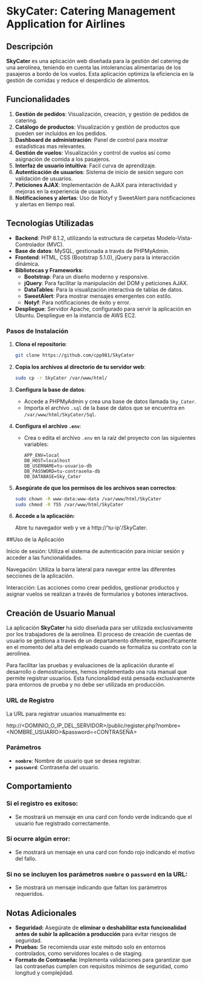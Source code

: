# SkyCater: Catering Management Application for Airlines

## Descripción

**SkyCater** es una aplicación web diseñada para la gestión del catering de una aerolínea, teniendo en cuenta las intolerancias alimentarias de los pasajeros a bordo de los vuelos. Esta aplicación optimiza la eficiencia en la gestión de comidas y reduce el desperdicio de alimentos.

## Funcionalidades

1. **Gestión de pedidos**: Visualización, creación, y gestión de pedidos de catering.
2. **Catálogo de productos**: Visualización y gestión de productos que pueden ser incluidos en los pedidos.
3. **Dashboard de administración**: Panel de control para mostrar estadísticas mas relevantes.
4. **Gestión de vuelos**: Visualización y control de vuelos así como asignación de comida a los pasajeros.
5. **Interfaz de usuario intuitiva**: Facil curva de aprendizaje.
6. **Autenticación de usuarios**: Sistema de inicio de sesión seguro con validación de usuarios.
7. **Peticiones AJAX**: Implementación de AJAX para interactividad y mejoras en la experiencia de usuario.
9. **Notificaciones y alertas**: Uso de Notyf y SweetAlert para notificaciones y alertas en tiempo real.

## Tecnologías Utilizadas

- **Backend**: PHP 8.1.2, utilizando la estructura de carpetas Modelo-Vista-Controlador (MVC).
- **Base de datos**: MySQL, gestionada a través de PHPMyAdmin.
- **Frontend**: HTML, CSS (Bootstrap 5.1.0), jQuery para la interacción dinámica.
- **Bibliotecas y Frameworks**:
  - **Bootstrap**: Para un diseño moderno y responsive.
  - **jQuery**: Para facilitar la manipulación del DOM y peticiones AJAX.
  - **DataTables**: Para la visualización interactiva de tablas de datos.
  - **SweetAlert**: Para mostrar mensajes emergentes con estilo.
  - **Notyf**: Para notificaciones de éxito y error.
- **Despliegue**: Servidor Apache, configurado para servir la aplicación en Ubuntu. Despliegue en la instancia de AWS EC2.

### Pasos de Instalación

1. **Clona el repositorio**:
    ```bash
    git clone https://github.com/cpp981/SkyCater
    ```

2. **Copia los archivos al directorio de tu servidor web**:
    ```bash
    sudo cp -r SkyCater /var/www/html/
    ```

3. **Configura la base de datos**:
   - Accede a PHPMyAdmin y crea una base de datos llamada `Sky_Cater`.
   - Importa el archivo `.sql` de la base de datos que se encuentra en `/var/www/html/SkyCater/Sql`.

4. **Configura el archivo `.env`**:
   - Crea o edita el archivo `.env` en la raíz del proyecto con las siguientes variables:
     ```env
     APP_ENV=local
     DB_HOST=localhost
     DB_USERNAME=tu-usuario-db
     DB_PASSWORD=tu-contraseña-db
     DB_DATABASE=Sky_Cater
     ```

5. **Asegúrate de que los permisos de los archivos sean correctos**:
   ```bash
   sudo chown -R www-data:www-data /var/www/html/SkyCater
   sudo chmod -R 755 /var/www/html/SkyCater

6. **Accede a la aplicación:**

    Abre tu navegador web y ve a http://'tu-ip'/SkyCater.

##Uso de la Aplicación

Inicio de sesión: Utiliza el sistema de autenticación para iniciar sesión y acceder a las funcionalidades.

Navegación: Utiliza la barra lateral para navegar entre las diferentes secciones de la aplicación.

Interacción: Las acciones como crear pedidos, gestionar productos y asignar vuelos se realizan a través de formularios y botones interactivos.

## Creación de Usuario Manual

La aplicación **SkyCater** ha sido diseñada para ser utilizada exclusivamente por los trabajadores de la aerolínea. El proceso de creación de cuentas de usuario se gestiona a través de un departamento diferente, específicamente en el momento del alta del empleado cuando se formaliza su contrato con la aerolínea.

Para facilitar las pruebas y evaluaciones de la aplicación durante el desarrollo o demostraciones, hemos implementado una ruta manual que permite registrar usuarios. Esta funcionalidad está pensada exclusivamente para entornos de prueba y no debe ser utilizada en producción.

### URL de Registro

La URL para registrar usuarios manualmente es:

http://<DOMINIO_O_IP_DEL_SERVIDOR>/public/register.php?nombre=<NOMBRE_USUARIO>&password=<CONTRASEÑA>


### Parámetros

- **`nombre`**: Nombre de usuario que se desea registrar.
- **`password`**: Contraseña del usuario.

## Comportamiento

### Si el registro es exitoso:
- Se mostrará un mensaje en una card con fondo verde indicando que el usuario fue registrado correctamente.

### Si ocurre algún error:
- Se mostrará un mensaje en una card con fondo rojo indicando el motivo del fallo.

### Si no se incluyen los parámetros `nombre` o `password` en la URL:
- Se mostrará un mensaje indicando que faltan los parámetros requeridos.

## Notas Adicionales

- **Seguridad:** Asegúrate de **eliminar o deshabilitar esta funcionalidad antes de subir la aplicación a producción** para evitar riesgos de seguridad.
- **Pruebas:** Se recomienda usar este método solo en entornos controlados, como servidores locales o de staging.
- **Formato de Contraseña:** Implementa validaciones para garantizar que las contraseñas cumplen con requisitos mínimos de seguridad, como longitud y complejidad.
